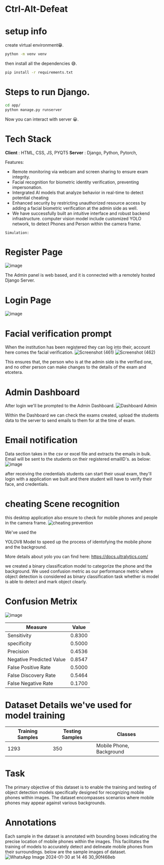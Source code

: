 # Ctrl-Alt-Defeat

# setup info

create virtual environment😁.
```bash
python -m venv venv
```

then install all the dependencies 😅.

```bash
pip install -r requirements.txt
```
# Steps to run Django.

```bash
cd app/
python manage.py runserver
```
Now you can interact with server 😀.

# Tech Stack
**Client** : HTML, CSS, JS, PYQT5
**Server** : Django, Python, Pytorch, 

Features:
- Remote monitoring via webcam and screen sharing to ensure exam integrity.
- Facial recognition for biometric identity verification, preventing impersonation.
- Intergrated AI models that analyze behavior in real-time to detect potential cheating
- Enhanced security by restricting unauthorized resource access by adding a facial biometric verification at the admin side as well.
- We have successfully built an intuitive interface and robust backend infrastructure. computer vision model include customized YOLO network, to detect Phones and Person within the camera frame.

```Simulation:```

# Register Page
![image](https://github.com/anurag12-webster/Ctrl-Alt-Defeat/assets/75563673/9e168567-6b37-494d-b457-3e060ce5b713)

The Admin panel is web based, and it is connected with a remotely hosted Django Server.

# Login Page
![image](https://github.com/anurag12-webster/Ctrl-Alt-Defeat/assets/75563673/8505ca24-9668-4502-88ec-345587f88872)

# Facial verification prompt
When the institution has been registered they can log into their, account here comes the facial verification.
![Screenshot (461)](https://github.com/anurag12-webster/Ctrl-Alt-Defeat/assets/75563673/543d0598-c154-4fb8-b73a-a5d6d48bb763)
![Screenshot (462)](https://github.com/anurag12-webster/Ctrl-Alt-Defeat/assets/75563673/e066b6d3-d0db-4134-87ae-5c402741145e)

This ensures that, the person who is at the admin side is the verified one, and no other person can make changes to the details of the exam and etcetera.

# Admin Dashboard
After login we'll be prompted to the Admin Dashboard.
![Dashboard Admin](https://github.com/anurag12-webster/Ctrl-Alt-Defeat/assets/75563673/d5862226-fe39-4d88-9b6e-53429171641c)

Within the Dashboard we can check the exams created, upload the students data to the server to send emails to them for at the time of exam.

# Email notification 
Data section takes in the csv or excel file and extracts the emails in bulk.
Email will be sent to the students on their registered emailID's.
as below:
![image](https://github.com/anurag12-webster/Ctrl-Alt-Defeat/assets/75563673/d0eccb3b-3eee-476e-8948-f4e023a5a0bb)

after receiving the credentials students can start their usual exam, they'll login with a application we built and there student will have to verify their face, and credentials.
# cheating Scene recognition
this desktop application also ensure to check for mobile phones and people in the camera frame.
![cheating prevention](https://github.com/anurag12-webster/Ctrl-Alt-Defeat/assets/75563673/52b6d91b-fda1-449a-a523-3c315b2ec071)

We've used the 

YOLOV8 Model to speed up the process of identofying the mobile phone and the background.

More details about yolo you can find here:
https://docs.ultralytics.com/


we created a binary classification model to categorize the phone and the background.
We used confusion metric as our performance metric where object detection is considered as binary classification task whether is model is able to detect and mark object clearly.

# Confusion Metrix
![image](https://github.com/anurag12-webster/Ctrl-Alt-Defeat/assets/75563673/1dd7b721-9d98-447e-a45f-c7077bc3afc1)



| Measure | Value |
| ------- | ----- |
| Sensitivity | 0.8300 |
| specificity | 0.5000 |
| Precision | 0.4536 |
| Negative Predicted Value | 0.8547 |
| False Positive Rate | 0.5000 |
| False Discovery Rate | 0.5464 |
| False Negative Rate | 0.1700 |



 
# Dataset Details we've used for model training
| Training Samples | Testing Samples | Classes |
| ---------------- | --------------- | ------- |
|  1293| 350 | Mobile Phone, Background|

# Task 
The primary objective of this dataset is to enable the training and testing of object detection models specifically designed for recognizing mobile phones within images. The dataset encompasses scenarios where mobile phones may appear against various backgrounds.

# Annotations
Each sample in the dataset is annotated with bounding boxes indicating the precise location of mobile phones within the images. This facilitates the training of models to accurately detect and delineate mobile phones from their surroundings.
below are the sample images of dataset.
![WhatsApp Image 2024-01-30 at 14 46 30_90f468eb](https://github.com/anurag12-webster/Ctrl-Alt-Defeat/assets/75563673/e413b1f9-d937-4107-b994-c710176c8bc1)


